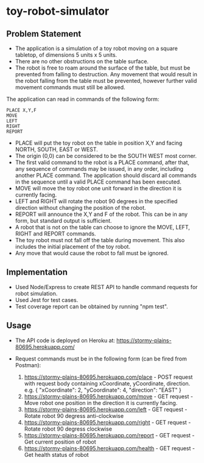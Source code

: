 # toy-robot-simulator

Problem Statement
-----------
 
- The application is a simulation of a toy robot moving on a square tabletop,
  of dimensions 5 units x 5 units.
- There are no other obstructions on the table surface.
- The robot is free to roam around the surface of the table, but must be
  prevented from falling to destruction. Any movement that would result in the
  robot falling from the table must be prevented, however further valid
  movement commands must still be allowed.
 
The application can read in commands of the following form:
 
    PLACE X,Y,F
    MOVE
    LEFT
    RIGHT
    REPORT
 
- PLACE will put the toy robot on the table in position X,Y and facing NORTH,
  SOUTH, EAST or WEST.
- The origin (0,0) can be considered to be the SOUTH WEST most corner.
- The first valid command to the robot is a PLACE command, after that, any
  sequence of commands may be issued, in any order, including another PLACE
  command. The application should discard all commands in the sequence until
  a valid PLACE command has been executed.
- MOVE will move the toy robot one unit forward in the direction it is
  currently facing.
- LEFT and RIGHT will rotate the robot 90 degrees in the specified direction
  without changing the position of the robot.
- REPORT will announce the X,Y and F of the robot. This can be in any form,
  but standard output is sufficient.
- A robot that is not on the table can choose to ignore the MOVE, LEFT, RIGHT
  and REPORT commands.
- The toy robot must not fall off the table during movement. This also
  includes the initial placement of the toy robot.
- Any move that would cause the robot to fall must be ignored.
 
Implementation
-----------
 - Used Node/Express to create REST API to handle command requests for robot simulation.
 - Used Jest for test cases.
 - Test coverage report can be obtained by running "npm test".

 Usage
-----------
 - The API code is deployed on Heroku at: https://stormy-plains-80695.herokuapp.com/
 - Request commands must be in the following form (can be fired from Postman):
 
    1. https://stormy-plains-80695.herokuapp.com/place - POST request with request body containing xCoordinate, yCoordinate, direction. 
             e.g. {
                "xCoordinate": 2,
                "yCoordinate": 4,
                "direction": "EAST"
            } 
    2. https://stormy-plains-80695.herokuapp.com/move - GET request - Move robot one position in the direction it is currently facing.
    3. https://stormy-plains-80695.herokuapp.com/left - GET request - Rotate robot 90 degress anti-clockwise
    4. https://stormy-plains-80695.herokuapp.com/right - GET request - Rotate robot 90 degress clockwise
    5. https://stormy-plains-80695.herokuapp.com/report - GET request - Get current position of robot
    6. https://stormy-plains-80695.herokuapp.com/health - GET request - Get health status of robot

